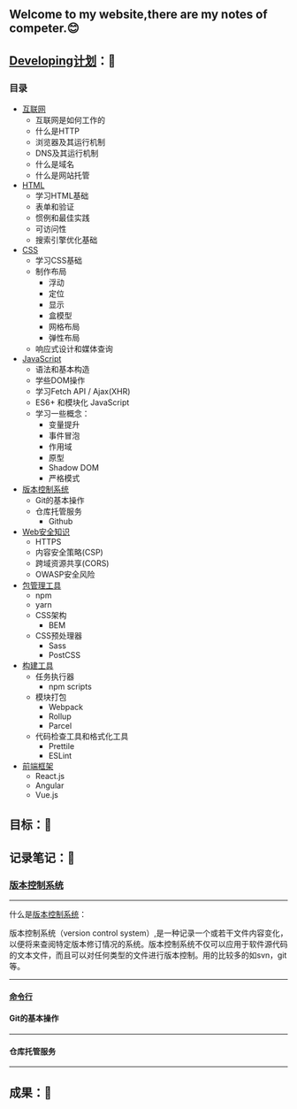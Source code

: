 ## Welcome to my website,there are my notes of competer.:blush:
## [Developing计划](https://github.com/kamranahmedse/developer-roadmap/tree/master/translations/chinese)：:triangular_flag_on_post:
### <a name="index"/>目录
* [互联网](.Internet/Sample/互联网是如何工作的.md)
    * 互联网是如何工作的  
    * 什么是HTTP  
    * 浏览器及其运行机制  
    * DNS及其运行机制  
    * 什么是域名  
    * 什么是网站托管  
* [HTML](./HTML&CSS/README.md)  
    * 学习HTML基础  
    * 表单和验证  
    * 惯例和最佳实践  
    * 可访问性  
    * 搜索引擎优化基础  
* [CSS](./HTML&CSS/README.md)  
    * 学习CSS基础  
    * 制作布局  
        * 浮动  
        * 定位  
        * 显示  
        * 盒模型  
        * 网格布局  
        * 弹性布局  
    * 响应式设计和媒体查询  
* [JavaScript](#JavaScript)  
    * 语法和基本构造  
    * 学些DOM操作  
    * 学习Fetch API / Ajax(XHR)  
    * ES6+ 和模块化 JavaScript  
    * 学习一些概念：
        * 变量提升  
        * 事件冒泡  
        * 作用域  
        * 原型  
        * Shadow DOM
        * 严格模式  
* [版本控制系统](#version)  
    * Git的基本操作  
    * 仓库托管服务  
        * Github  
* [Web安全知识](#Web)
    * HTTPS   
    * 内容安全策略(CSP)  
    * 跨域资源共享(CORS) 
    * OWASP安全风险  
* [包管理工具](#bao)  
    - npm  
    - yarn  
    * CSS架构  
        * BEM   
    * CSS预处理器  
        * Sass  
        * PostCSS  
* [构建工具](#tool)  
    - 任务执行器  
        + npm scripts  
    - 模块打包  
        + Webpack
        + Rollup
        + Parcel  
    - 代码检查工具和格式化工具  
        + Prettile
        + ESLint
* [前端框架](#fend)
    * React.js
    * Angular
    * Vue.js 
## 目标：:triangular_flag_on_post:

## 记录笔记：:triangular_flag_on_post:
### <a name="version">[版本控制系统](https://www.git-tower.com/learn/git/ebook/cn/command-line/basics/what-is-version-control/)
***
什么是[版本控制系统](https://zh.wikipedia.org/wiki/%E7%89%88%E6%9C%AC%E6%8E%A7%E5%88%B6)：  
  
版本控制系统（version control system）,是一种记录一个或若干文件内容变化，以便将来查阅特定版本修订情况的系统。版本控制系统不仅可以应用于软件源代码的文本文件，而且可以对任何类型的文件进行版本控制。用的比较多的如svn，git等。
***
#### [命令行](./Internet/Sample/命令行操作.md)
#### Git的基本操作
***
#### 仓库托管服务    
***
## 成果：:triangular_flag_on_post:
